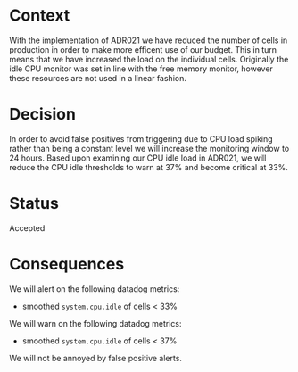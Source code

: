 Context
=======

With the implementation of ADR021 we have reduced the number of cells in
production in order to make more efficent use of our budget. This in turn means
that we have increased the load on the individual cells. Originally the idle CPU
monitor was set in line with the free memory monitor, however these resources
are not used in a linear fashion. 


Decision
========

In order to avoid false positives from triggering due to CPU load spiking rather
than being a constant level we will increase the monitoring window to 24 hours.
Based upon examining our CPU idle load in ADR021, we will reduce the CPU idle
thresholds to warn at 37% and become critical at 33%.

Status
========

Accepted

Consequences
============

We will alert on the following datadog metrics:

- smoothed `system.cpu.idle` of cells < 33%

We will warn on the following datadog metrics:

- smoothed `system.cpu.idle` of cells < 37%

We will not be annoyed by false positive alerts.
